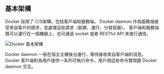 ## 基本架構
Docker 採用了 C/S架構，包括客戶端和服務端。
Docker daemon 作為服務端接受來自客戶的請求，並處理這些請求（創建、運行、分發容器）。
客戶端和服務端既可以運行在一個機器上，也可通過 socket 或者 RESTful API 來進行通信。

![Docker 基本架構](../_images/docker_arch.png)


Docker daemon 一般在宿主主機後台運行，等待接收來自客戶端的消息。
Docker 客戶端則為用戶提供一系列可執行命令，用戶用這些命令實現跟 Docker daemon 交互。
